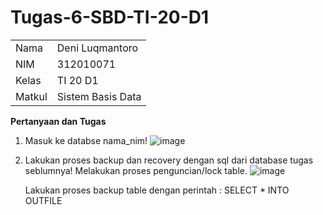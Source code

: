 # Tugas-6-SBD-TI-20-D1

<table>
  <tr>
    <td>Nama</td>
    <td>Deni Luqmantoro</td>
  </tr>
  <tr>
    <td>NIM</td>
    <td>312010071</td>
  </tr>
  <tr>
    <td>Kelas</td>
    <td>TI 20 D1</td>
  </tr>
  <tr>
    <td>Matkul</td>
    <td>Sistem Basis Data</td>
  </tr>
</table>

<b>Pertanyaan dan Tugas</b>
1. Masuk ke databse nama_nim!
![image](https://user-images.githubusercontent.com/101716699/171130388-dd1718b5-6437-4d43-93ac-51ff037b95ec.png)

2. Lakukan proses backup dan recovery dengan sql dari database tugas seblumnya!
   Melakukan proses penguncian/lock table.
  ![image](https://user-images.githubusercontent.com/101716699/171131230-c25aec8e-f2e1-44df-b0de-cf5c15b21232.png)

   Lakukan proses backup table dengan perintah : SELECT * INTO OUTFILE
